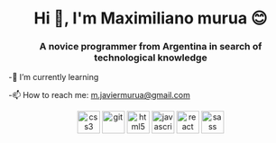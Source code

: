 <h1 align="center">Hi 👋, I'm Maximiliano murua 😊</h1>
<h3 align="center">A novice programmer from Argentina in search of technological knowledge</h3>

   -🌱 I’m currently learning

   -📫 How to reach me: m.javiermurua@gmail.com

<p align="center"> 
   <img src="https://images.app.goo.gl/tZsGdjkWeZuq5cCM7" alt="css3" width="40" height="40"/> 
   
   <img src="https://www.vectorlogo.zone/logos/git-scm/git-scm-icon.svg" alt="git" width="40" height="40"/> 
   
   <img src="https://devicons.github.io/devicon/devicon.git/icons/html5/html5-original-wordmark.svg" alt="html5" width="40" height="40"/> 
   
   <img src="https://images.app.goo.gl/MVe3iCF1De2WHcRm6" alt="javascript" width="40" height="40"/>
   
   <img src="https://reactnative.dev/img/header_logo.svg" alt="react" width="40" height="40"/>
   
   <img src="https://devicons.github.io/devicon/devicon.git/icons/sass/sass-original.svg" alt="sass" width="40" height="40"/>
   
</p>
<!--
**maximilianomurua/maximilianomurua** is a ✨ _special_ ✨ repository because its `README.md` (this file) appears on your GitHub profile.

Here are some ideas to get you started:

- 🔭 I’m currently working on ...
- 🌱 I’m currently learning ...
- 👯 I’m looking to collaborate on ...
- 🤔 I’m looking for help with ...
- 💬 Ask me about ...
- 📫 How to reach me: ...
- 😄 Pronouns: ...
- ⚡ Fun fact: ...
-->
